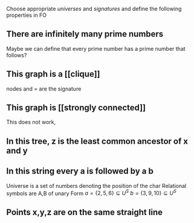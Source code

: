 Choose appropriate *universes* and *signatures* and define the following properties in FO

## There are infinitely many prime numbers
Maybe we can define that every prime number has a prime number that follows?

## This graph is a [[clique]]
nodes and = are the signature

## This graph is [[strongly connected]]
This does not work, 
## In this tree, z is the least common ancestor of x and y

## In this string every a is followed by a b
Universe is a set of numbers denoting the position of the char
Relational symbols are A,B of unary Form
$a = \{2,5,6\} \subseteq U^S$
$b = \{3,9,10\} \subseteq U^S$

## Points x,y,z are on the same straight line